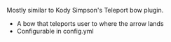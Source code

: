 Mostly similar to Kody Simpson's Teleport bow plugin.
- A bow that teleports user to where the arrow lands
- Configurable in config.yml
